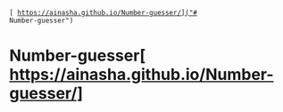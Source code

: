 <code>[ https://ainasha.github.io/Number-guesser/]("# Number-guesser")
</code>
# Number-guesser[ https://ainasha.github.io/Number-guesser/]
